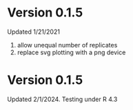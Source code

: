 # Version 0.1.5
Updated 1/21/2021
1) allow unequal number of replicates 
2) replace svg plotting with a png device 

# Version 0.1.5
Updated 2/1/2024.
Testing under R 4.3